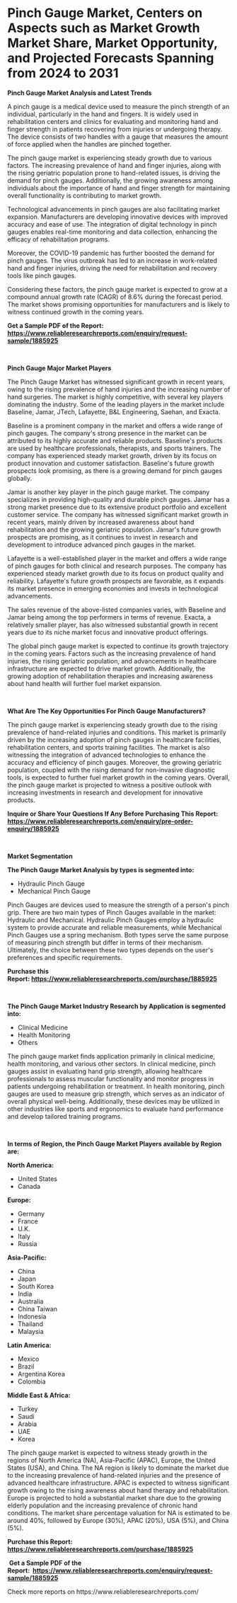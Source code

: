 <p><h1>Pinch Gauge Market, Centers on Aspects such as Market Growth Market Share, Market Opportunity, and Projected Forecasts Spanning from 2024 to 2031</h1></p><p><strong>Pinch Gauge Market Analysis and Latest Trends</strong></p>
<p><p>A pinch gauge is a medical device used to measure the pinch strength of an individual, particularly in the hand and fingers. It is widely used in rehabilitation centers and clinics for evaluating and monitoring hand and finger strength in patients recovering from injuries or undergoing therapy. The device consists of two handles with a gauge that measures the amount of force applied when the handles are pinched together.</p><p>The pinch gauge market is experiencing steady growth due to various factors. The increasing prevalence of hand and finger injuries, along with the rising geriatric population prone to hand-related issues, is driving the demand for pinch gauges. Additionally, the growing awareness among individuals about the importance of hand and finger strength for maintaining overall functionality is contributing to market growth.</p><p>Technological advancements in pinch gauges are also facilitating market expansion. Manufacturers are developing innovative devices with improved accuracy and ease of use. The integration of digital technology in pinch gauges enables real-time monitoring and data collection, enhancing the efficacy of rehabilitation programs.</p><p>Moreover, the COVID-19 pandemic has further boosted the demand for pinch gauges. The virus outbreak has led to an increase in work-related hand and finger injuries, driving the need for rehabilitation and recovery tools like pinch gauges.</p><p>Considering these factors, the pinch gauge market is expected to grow at a compound annual growth rate (CAGR) of 8.6% during the forecast period. The market shows promising opportunities for manufacturers and is likely to witness continued growth in the coming years.</p></p>
<p><strong>Get a Sample PDF of the Report:&nbsp; <a href="https://www.reliableresearchreports.com/enquiry/request-sample/1885925">https://www.reliableresearchreports.com/enquiry/request-sample/1885925</a></strong></p>
<p>&nbsp;</p>
<p><strong>Pinch Gauge Major Market Players</strong></p>
<p><p>The Pinch Gauge Market has witnessed significant growth in recent years, owing to the rising prevalence of hand injuries and the increasing number of hand surgeries. The market is highly competitive, with several key players dominating the industry. Some of the leading players in the market include Baseline, Jamar, JTech, Lafayette, B&L Engineering, Saehan, and Exacta.</p><p>Baseline is a prominent company in the market and offers a wide range of pinch gauges. The company's strong presence in the market can be attributed to its highly accurate and reliable products. Baseline's products are used by healthcare professionals, therapists, and sports trainers. The company has experienced steady market growth, driven by its focus on product innovation and customer satisfaction. Baseline's future growth prospects look promising, as there is a growing demand for pinch gauges globally.</p><p>Jamar is another key player in the pinch gauge market. The company specializes in providing high-quality and durable pinch gauges. Jamar has a strong market presence due to its extensive product portfolio and excellent customer service. The company has witnessed significant market growth in recent years, mainly driven by increased awareness about hand rehabilitation and the growing geriatric population. Jamar's future growth prospects are promising, as it continues to invest in research and development to introduce advanced pinch gauges in the market.</p><p>Lafayette is a well-established player in the market and offers a wide range of pinch gauges for both clinical and research purposes. The company has experienced steady market growth due to its focus on product quality and reliability. Lafayette's future growth prospects are favorable, as it expands its market presence in emerging economies and invests in technological advancements.</p><p>The sales revenue of the above-listed companies varies, with Baseline and Jamar being among the top performers in terms of revenue. Exacta, a relatively smaller player, has also witnessed substantial growth in recent years due to its niche market focus and innovative product offerings.</p><p>The global pinch gauge market is expected to continue its growth trajectory in the coming years. Factors such as the increasing prevalence of hand injuries, the rising geriatric population, and advancements in healthcare infrastructure are expected to drive market growth. Additionally, the growing adoption of rehabilitation therapies and increasing awareness about hand health will further fuel market expansion.</p></p>
<p>&nbsp;</p>
<p><strong>What Are The Key Opportunities For Pinch Gauge Manufacturers?</strong></p>
<p><p>The pinch gauge market is experiencing steady growth due to the rising prevalence of hand-related injuries and conditions. This market is primarily driven by the increasing adoption of pinch gauges in healthcare facilities, rehabilitation centers, and sports training facilities. The market is also witnessing the integration of advanced technologies to enhance the accuracy and efficiency of pinch gauges. Moreover, the growing geriatric population, coupled with the rising demand for non-invasive diagnostic tools, is expected to further fuel market growth in the coming years. Overall, the pinch gauge market is projected to witness a positive outlook with increasing investments in research and development for innovative products.</p></p>
<p><strong>Inquire or Share Your Questions If Any Before Purchasing This Report: <a href="https://www.reliableresearchreports.com/enquiry/pre-order-enquiry/1885925">https://www.reliableresearchreports.com/enquiry/pre-order-enquiry/1885925</a></strong></p>
<p>&nbsp;</p>
<p><strong>Market Segmentation</strong></p>
<p><strong>The Pinch Gauge Market Analysis by types is segmented into:</strong></p>
<p><ul><li>Hydraulic Pinch Gauge</li><li>Mechanical Pinch Gauge</li></ul></p>
<p><p>Pinch Gauges are devices used to measure the strength of a person's pinch grip. There are two main types of Pinch Gauges available in the market: Hydraulic and Mechanical. Hydraulic Pinch Gauges employ a hydraulic system to provide accurate and reliable measurements, while Mechanical Pinch Gauges use a spring mechanism. Both types serve the same purpose of measuring pinch strength but differ in terms of their mechanism. Ultimately, the choice between these two types depends on the user's preferences and specific requirements.</p></p>
<p><strong>Purchase this Report:&nbsp;<a href="https://www.reliableresearchreports.com/purchase/1885925">https://www.reliableresearchreports.com/purchase/1885925</a></strong></p>
<p>&nbsp;</p>
<p><strong>The Pinch Gauge Market Industry Research by Application is segmented into:</strong></p>
<p><ul><li>Clinical Medicine</li><li>Health Monitoring</li><li>Others</li></ul></p>
<p><p>The pinch gauge market finds application primarily in clinical medicine, health monitoring, and various other sectors. In clinical medicine, pinch gauges assist in evaluating hand grip strength, allowing healthcare professionals to assess muscular functionality and monitor progress in patients undergoing rehabilitation or treatment. In health monitoring, pinch gauges are used to measure grip strength, which serves as an indicator of overall physical well-being. Additionally, these devices may be utilized in other industries like sports and ergonomics to evaluate hand performance and develop tailored training programs.</p></p>
<p>&nbsp;</p>
<p><strong>In terms of Region, the Pinch Gauge Market Players available by Region are:</strong></p>
<p>
    <p> <strong> North America: </strong>
        <ul>
            <li>United States</li>
            <li>Canada</li>
        </ul>
        </p> 
    <p> <strong> Europe: </strong>
        <ul>
            <li>Germany</li>
            <li>France</li>
            <li>U.K.</li>
            <li>Italy</li>
            <li>Russia</li>
        </ul>
        </p> 
    <p> <strong> Asia-Pacific: </strong>
        <ul>
            <li>China</li>
            <li>Japan</li>
            <li>South Korea</li>
            <li>India</li>
            <li>Australia</li>
            <li>China Taiwan</li>
            <li>Indonesia</li>
            <li>Thailand</li>
            <li>Malaysia</li>
        </ul>
        </p> 
    <p> <strong> Latin America: </strong>
        <ul>
            <li>Mexico</li>
            <li>Brazil</li>
            <li>Argentina Korea</li>
            <li>Colombia</li>
        </ul>
        </p> 
    <p> <strong> Middle East & Africa: </strong>
        <ul>
            <li>Turkey</li>
            <li>Saudi</li>
            <li>Arabia</li>
            <li>UAE</li>
            <li>Korea</li>
        </ul>
    </p>
    </p>
<p><p>The pinch gauge market is expected to witness steady growth in the regions of North America (NA), Asia-Pacific (APAC), Europe, the United States (USA), and China. The NA region is likely to dominate the market due to the increasing prevalence of hand-related injuries and the presence of advanced healthcare infrastructure. APAC is expected to witness significant growth owing to the rising awareness about hand therapy and rehabilitation. Europe is projected to hold a substantial market share due to the growing elderly population and the increasing prevalence of chronic hand conditions. The market share percentage valuation for NA is estimated to be around 40%, followed by Europe (30%), APAC (20%), USA (5%), and China (5%).</p></p>
<p><strong>Purchase this Report: <a href="https://www.reliableresearchreports.com/purchase/1885925">https://www.reliableresearchreports.com/purchase/1885925</a></strong></p>
<p>&nbsp;<strong>Get a Sample PDF of the Report:&nbsp;&nbsp;<a href="https://www.reliableresearchreports.com/enquiry/request-sample/1885925">https://www.reliableresearchreports.com/enquiry/request-sample/1885925</a></strong></p>
<p><strong></strong></p>
<p>Check more reports on https://www.reliableresearchreports.com/</p>